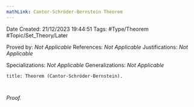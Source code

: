 ```yaml
---
mathLink: Cantor-Schröder-Bernstein Theorem
---
```


<div class="topSpace"></div>

Date Created: 21/12/2023 19:44:51
Tags: #Type/Theorem #Topic/Set_Theory/Later

Proved by: <i>Not Applicable</i>
References: <i>Not Applicable</i>
Justifications: <i>Not Applicable</i>

Specializations: <i>Not Applicable</i>
Generalizations: <i>Not Applicable</i>

``` ad-Theorem
title: Theorem (Cantor-Schröder-Bernstein).



```

<i>Proof.</i> 
